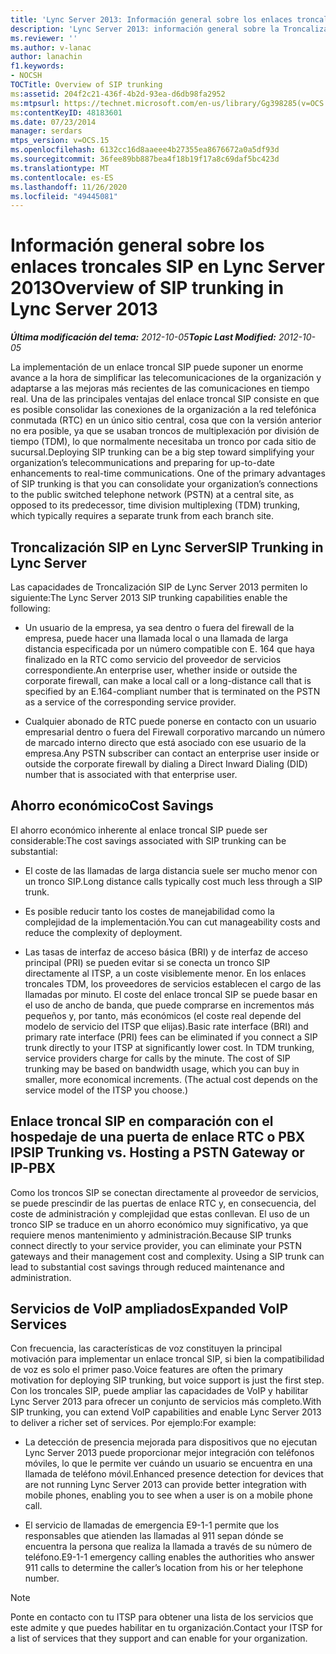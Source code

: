 ```yaml
---
title: 'Lync Server 2013: Información general sobre los enlaces troncales SIP'
description: 'Lync Server 2013: información general sobre la Troncalización de SIP.'
ms.reviewer: ''
ms.author: v-lanac
author: lanachin
f1.keywords:
- NOCSH
TOCTitle: Overview of SIP trunking
ms:assetid: 204f2c21-436f-4b2d-93ea-d6db98fa2952
ms:mtpsurl: https://technet.microsoft.com/en-us/library/Gg398285(v=OCS.15)
ms:contentKeyID: 48183601
ms.date: 07/23/2014
manager: serdars
mtps_version: v=OCS.15
ms.openlocfilehash: 6132cc16d8aaeee4b27355ea8676672a0a5df93d
ms.sourcegitcommit: 36fee89bb887bea4f18b19f17a8c69daf5bc423d
ms.translationtype: MT
ms.contentlocale: es-ES
ms.lasthandoff: 11/26/2020
ms.locfileid: "49445081"
---
```

# <a name="overview-of-sip-trunking-in-lync-server-2013"></a><span data-ttu-id="e96a0-103">Información general sobre los enlaces troncales SIP en Lync Server 2013</span><span class="sxs-lookup"><span data-stu-id="e96a0-103">Overview of SIP trunking in Lync Server 2013</span></span>

<div data-xmlns="http://www.w3.org/1999/xhtml">

<div class="topic" data-xmlns="http://www.w3.org/1999/xhtml" data-msxsl="urn:schemas-microsoft-com:xslt" data-cs="https://msdn.microsoft.com/">

<div data-asp="https://msdn2.microsoft.com/asp">



</div>

<div id="mainSection">

<div id="mainBody"><span data-ttu-id="e96a0-104">

<span> </span></span><span class="sxs-lookup"><span data-stu-id="e96a0-104">

<span> </span></span></span>

<span data-ttu-id="e96a0-105">_**Última modificación del tema:** 2012-10-05_</span><span class="sxs-lookup"><span data-stu-id="e96a0-105">_**Topic Last Modified:** 2012-10-05_</span></span>

<span data-ttu-id="e96a0-p101">La implementación de un enlace troncal SIP puede suponer un enorme avance a la hora de simplificar las telecomunicaciones de la organización y adaptarse a las mejoras más recientes de las comunicaciones en tiempo real. Una de las principales ventajas del enlace troncal SIP consiste en que es posible consolidar las conexiones de la organización a la red telefónica conmutada (RTC) en un único sitio central, cosa que con la versión anterior no era posible, ya que se usaban troncos de multiplexación por división de tiempo (TDM), lo que normalmente necesitaba un tronco por cada sitio de sucursal.</span><span class="sxs-lookup"><span data-stu-id="e96a0-p101">Deploying SIP trunking can be a big step toward simplifying your organization’s telecommunications and preparing for up-to-date enhancements to real-time communications. One of the primary advantages of SIP trunking is that you can consolidate your organization’s connections to the public switched telephone network (PSTN) at a central site, as opposed to its predecessor, time division multiplexing (TDM) trunking, which typically requires a separate trunk from each branch site.</span></span>

<div>

## <a name="sip-trunking-in-lync-server"></a><span data-ttu-id="e96a0-108">Troncalización SIP en Lync Server</span><span class="sxs-lookup"><span data-stu-id="e96a0-108">SIP Trunking in Lync Server</span></span>

<span data-ttu-id="e96a0-109">Las capacidades de Troncalización SIP de Lync Server 2013 permiten lo siguiente:</span><span class="sxs-lookup"><span data-stu-id="e96a0-109">The Lync Server 2013 SIP trunking capabilities enable the following:</span></span>

  - <span data-ttu-id="e96a0-110">Un usuario de la empresa, ya sea dentro o fuera del firewall de la empresa, puede hacer una llamada local o una llamada de larga distancia especificada por un número compatible con E. 164 que haya finalizado en la RTC como servicio del proveedor de servicios correspondiente.</span><span class="sxs-lookup"><span data-stu-id="e96a0-110">An enterprise user, whether inside or outside the corporate firewall, can make a local call or a long-distance call that is specified by an E.164-compliant number that is terminated on the PSTN as a service of the corresponding service provider.</span></span>

  - <span data-ttu-id="e96a0-111">Cualquier abonado de RTC puede ponerse en contacto con un usuario empresarial dentro o fuera del Firewall corporativo marcando un número de marcado interno directo que está asociado con ese usuario de la empresa.</span><span class="sxs-lookup"><span data-stu-id="e96a0-111">Any PSTN subscriber can contact an enterprise user inside or outside the corporate firewall by dialing a Direct Inward Dialing (DID) number that is associated with that enterprise user.</span></span>

</div>

<div>

## <a name="cost-savings"></a><span data-ttu-id="e96a0-112">Ahorro económico</span><span class="sxs-lookup"><span data-stu-id="e96a0-112">Cost Savings</span></span>

<span data-ttu-id="e96a0-113">El ahorro económico inherente al enlace troncal SIP puede ser considerable:</span><span class="sxs-lookup"><span data-stu-id="e96a0-113">The cost savings associated with SIP trunking can be substantial:</span></span>

  - <span data-ttu-id="e96a0-114">El coste de las llamadas de larga distancia suele ser mucho menor con un tronco SIP.</span><span class="sxs-lookup"><span data-stu-id="e96a0-114">Long distance calls typically cost much less through a SIP trunk.</span></span>

  - <span data-ttu-id="e96a0-115">Es posible reducir tanto los costes de manejabilidad como la complejidad de la implementación.</span><span class="sxs-lookup"><span data-stu-id="e96a0-115">You can cut manageability costs and reduce the complexity of deployment.</span></span>

  - <span data-ttu-id="e96a0-p102">Las tasas de interfaz de acceso básica (BRI) y de interfaz de acceso principal (PRI) se pueden evitar si se conecta un tronco SIP directamente al ITSP, a un coste visiblemente menor. En los enlaces troncales TDM, los proveedores de servicios establecen el cargo de las llamadas por minuto. El coste del enlace troncal SIP se puede basar en el uso de ancho de banda, que puede comprarse en incrementos más pequeños y, por tanto, más económicos (el coste real depende del modelo de servicio del ITSP que elijas).</span><span class="sxs-lookup"><span data-stu-id="e96a0-p102">Basic rate interface (BRI) and primary rate interface (PRI) fees can be eliminated if you connect a SIP trunk directly to your ITSP at significantly lower cost. In TDM trunking, service providers charge for calls by the minute. The cost of SIP trunking may be based on bandwidth usage, which you can buy in smaller, more economical increments. (The actual cost depends on the service model of the ITSP you choose.)</span></span>

<div>

## <a name="sip-trunking-vs-hosting-a-pstn-gateway-or-ip-pbx"></a><span data-ttu-id="e96a0-120">Enlace troncal SIP en comparación con el hospedaje de una puerta de enlace RTC o PBX IP</span><span class="sxs-lookup"><span data-stu-id="e96a0-120">SIP Trunking vs. Hosting a PSTN Gateway or IP-PBX</span></span>

<span data-ttu-id="e96a0-p103">Como los troncos SIP se conectan directamente al proveedor de servicios, se puede prescindir de las puertas de enlace RTC y, en consecuencia, del coste de administración y complejidad que estas conllevan. El uso de un tronco SIP se traduce en un ahorro económico muy significativo, ya que requiere menos mantenimiento y administración.</span><span class="sxs-lookup"><span data-stu-id="e96a0-p103">Because SIP trunks connect directly to your service provider, you can eliminate your PSTN gateways and their management cost and complexity. Using a SIP trunk can lead to substantial cost savings through reduced maintenance and administration.</span></span>

</div>

</div>

<div>

## <a name="expanded-voip-services"></a><span data-ttu-id="e96a0-123">Servicios de VoIP ampliados</span><span class="sxs-lookup"><span data-stu-id="e96a0-123">Expanded VoIP Services</span></span>

<span data-ttu-id="e96a0-124">Con frecuencia, las características de voz constituyen la principal motivación para implementar un enlace troncal SIP, si bien la compatibilidad de voz es solo el primer paso.</span><span class="sxs-lookup"><span data-stu-id="e96a0-124">Voice features are often the primary motivation for deploying SIP trunking, but voice support is just the first step.</span></span> <span data-ttu-id="e96a0-125">Con los troncales SIP, puede ampliar las capacidades de VoIP y habilitar Lync Server 2013 para ofrecer un conjunto de servicios más completo.</span><span class="sxs-lookup"><span data-stu-id="e96a0-125">With SIP trunking, you can extend VoIP capabilities and enable Lync Server 2013 to deliver a richer set of services.</span></span> <span data-ttu-id="e96a0-126">Por ejemplo:</span><span class="sxs-lookup"><span data-stu-id="e96a0-126">For example:</span></span>

  - <span data-ttu-id="e96a0-127">La detección de presencia mejorada para dispositivos que no ejecutan Lync Server 2013 puede proporcionar mejor integración con teléfonos móviles, lo que le permite ver cuándo un usuario se encuentra en una llamada de teléfono móvil.</span><span class="sxs-lookup"><span data-stu-id="e96a0-127">Enhanced presence detection for devices that are not running Lync Server 2013 can provide better integration with mobile phones, enabling you to see when a user is on a mobile phone call.</span></span>

  - <span data-ttu-id="e96a0-128">El servicio de llamadas de emergencia E9-1-1 permite que los responsables que atienden las llamadas al 911 sepan dónde se encuentra la persona que realiza la llamada a través de su número de teléfono.</span><span class="sxs-lookup"><span data-stu-id="e96a0-128">E9-1-1 emergency calling enables the authorities who answer 911 calls to determine the caller’s location from his or her telephone number.</span></span>

<div>


> [!NOTE]  
> <span data-ttu-id="e96a0-129">Ponte en contacto con tu ITSP para obtener una lista de los servicios que este admite y que puedes habilitar en tu organización.</span><span class="sxs-lookup"><span data-stu-id="e96a0-129">Contact your ITSP for a list of services that they support and can enable for your organization.</span></span>



<span data-ttu-id="e96a0-130"></div>

</div>

</div>

<span> </span>

</div>

</div>

</span><span class="sxs-lookup"><span data-stu-id="e96a0-130"></div>

</div>

</div>

<span> </span>

</div>

</div>

</span></span></div>

